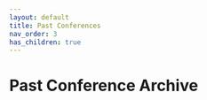 ```yaml
---
layout: default
title: Past Conferences
nav_order: 3
has_children: true
---
```

# Past Conference Archive
